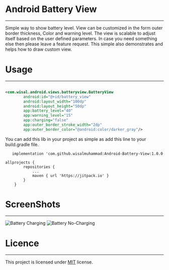 # Android Battery View
---------

Simple way to show battery level. View can be customized in the form outer border thickness, Color and warning level. The view is scalable to adjust itself based on the user defined parameters. In case you need something else then please leave a feature request.
This simple also demonstrates and helps how to draw custom view.

# Usage
-------

```xml

<com.wisal.android.views.batteryview.BatteryView
        android:id="@+id/battery_view"
        android:layout_width="100dp"
        android:layout_height="50dp"
        app:battery_level="40"
        app:warning_level="15"
        app:charging="false"
        app:outer_border_stroke_width="2dp"
        app:outer_border_color="@android:color/darker_gray"/>

```

You can add this lib in your project as simple as add this line to your build.gradle file.

```
   implementation 'com.github.wisalmuhammad:Android-Battery-View:1.0.0

```
```
allprojects {
		repositories {
			...
			maven { url 'https://jitpack.io' }
		}
	}
```



# ScreenShots
------------

![Battery Charging](https://i.imgur.com/6TBYCGc.jpg)
![Battery No-Charging](https://i.imgur.com/gTeOSC5.jpg)


# Licence
----------

This project is licensed under [MIT](LICENSE.md) license.